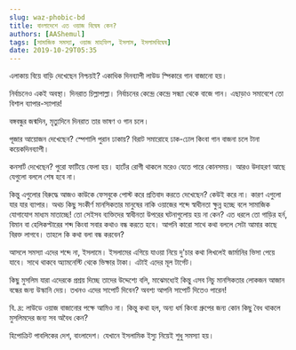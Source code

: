 ```yaml
---
slug: waz-phobic-bd
title: বাংলাদেশে এত ওয়াজ বিদ্বেষ কেন?
authors: [AAShemul]
tags: [সামাজিক সমস্যা, ওয়াজ মাহফিল, ইসলাম, ইসলামবিদ্বেষ]
date: 2019-10-29T05:35
---
```


<head>
    <link rel="apple-touch-icon" sizes="57x57" href="/icon/apple-icon-57x57.png" />
    <link rel="apple-touch-icon" sizes="60x60" href="/icon/apple-icon-60x60.png" />
    <link rel="apple-touch-icon" sizes="72x72" href="/icon/apple-icon-72x72.png" />
    <link rel="apple-touch-icon" sizes="76x76" href="/icon/apple-icon-76x76.png" />
    <link rel="apple-touch-icon" sizes="114x114" href="/icon/apple-icon-114x114.png" />
    <link rel="apple-touch-icon" sizes="120x120" href="/icon/apple-icon-120x120.png" />
    <link rel="apple-touch-icon" sizes="144x144" href="/icon/apple-icon-144x144.png" />
    <link rel="apple-touch-icon" sizes="152x152" href="/icon/apple-icon-152x152.png" />
    <link rel="apple-touch-icon" sizes="180x180" href="/icon/apple-icon-180x180.png" />
    <link rel="icon" type="image/png" sizes="192x192"  href="/icon/android-icon-192x192.png" />
    <link rel="icon" type="image/png" sizes="32x32" href="/icon/favicon-32x32.png" />
    <link rel="icon" type="image/png" sizes="96x96" href="/icon/favicon-96x96.png" />
    <link rel="icon" type="image/png" sizes="16x16" href="/icon/favicon-16x16.png" />
    <link rel="manifest" href="/manifest.json" />
    <meta name="msapplication-TileColor" content="#ffffff" />
    <meta name="msapplication-TileImage" content="/icon/ms-icon-144x144.png" />
</head>

এলাকায় বিয়ে বাড়ি দেখেছেন নিশ্চয়ই? একাধিক দিনব্যাপী লাউড স্পিকারে গান বাজানো হয়।

নির্বাচনেও একই অবস্থা। দিনরাত চিল্লাপাল্লা। নির্বাচনের কেন্দ্রে কেন্দ্রে সন্ধ্যা থেকে বাজে গান। এছাড়াও সমাবেশে তো বিশাল ব্যাপার-স্যাপার!
<!--truncate-->

বঙ্গবন্ধুর জন্মদিন, মৃত্যুদিনে দিনরাত তার ভাষণ ও গান চলে।

পূজার আয়োজন দেখেছেন? স্পেশালি পুরান ঢাকায়? বিরাট সমারোহে ঢাক-ঢোল কিংবা গান বাজনা চলে টানা কয়েকদিনব্যাপী।

কনসার্ট দেখেছেন? পুরো ফাটিয়ে ফেলা হয়। হার্টের রোগী থাকলে মরেও যেতে পারে কোনসময়। আরও উদাহরণ আছে যেগুলো বললে শেষ হবে না।

কিন্তু এগুলোর বিরুদ্ধে আজও কাউকে ফেসবুকে পোস্ট করে প্রতিবাদ করতে দেখেছেন? কেউই করে না। কারণ এগুলো যার যার ব্যাপার। অথচ কিছু সংকীর্ণ মানসিকতার মানুষের নাকি ওয়াজের শব্দে স্বাধীনতা ক্ষুন্ন হচ্ছে বলে সামাজিক যোগাযোগ মাধ্যম মাতাচ্ছে! তো সেইসব ব্যক্তিদের স্বাধীনতা উপরের ঘটনাগুলোয় হয় না কেন? এত ধরলে তো গাড়ির হর্ন, বিমান বা হেলিকপ্টারের শব্দ কিংবা সবার কথাও বন্ধ করতে হবে। আপনি কারো সাথে কথা বললে সেটা আমার কাছে বিরক্ত লাগবে। তাহলে কি কথা বলা বন্ধ করবেন?

আসলে সমস্যা এদের শব্দে না, ইসলামে। ইসলামের এগিয়ে যাওয়া নিয়ে দু'চার কথা লিখলেই জার্মানির ভিসা পেয়ে যাবে। সাথে থাকবে অ্যামনেস্টি থেকে ভিক্ষার টাকা। এটাই এদের মূল টার্গেট।

কিছু মুসলিম যারা এদেরকে প্রশ্রয় দিচ্ছে তাদের উদ্দেশ্যে বলি, মাঝেমধ্যেই কিন্তু এসব নিচু মানসিকতার লোকজন আজান বন্ধের জন্য উস্কানি দেয়। তখনও এদের সাপোর্ট দিবেন? অবশ্য আপনি সাপোর্ট দিতেও পারেন!

বি. দ্র: লাউডে ওয়াজ বাজানোর পক্ষে আমিও না। কিন্তু কথা হল, অন্য ধর্ম কিংবা গ্রুপের জন্য কোন কিছু বৈধ থাকলে মুসলিমদের জন্য সব অবৈধ কেন?

হিপোক্রিট পাবলিকের দেশ, বাংলাদেশ। যেখানে ইসলামিক ইস্যু নিয়েই শুধু সমস্যা হয়।